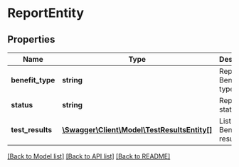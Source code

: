 # ReportEntity

## Properties
Name | Type | Description | Notes
------------ | ------------- | ------------- | -------------
**benefit_type** | **string** | Report&#x27;s Benefit type | [optional] 
**status** | **string** | Report&#x27;s status. | [optional] 
**test_results** | [**\Swagger\Client\Model\TestResultsEntity[]**](TestResultsEntity.md) | List of Benefit test results | [optional] 

[[Back to Model list]](../README.md#documentation-for-models) [[Back to API list]](../README.md#documentation-for-api-endpoints) [[Back to README]](../README.md)

